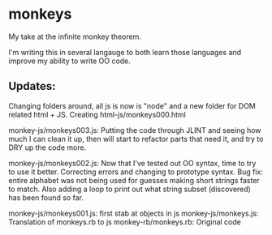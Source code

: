 # monkeys
My take at the infinite monkey theorem.

I'm writing this in several langauge to both learn those languages and improve my ability to write OO code.

Updates:
----
Changing folders around, all js is now is "node" and a new folder for DOM related html + JS.
Creating html-js/monkeys000.html

monkey-js/monkeys003.js:
Putting the code through JLINT and seeing how much I can clean it up, then will start to refactor parts that need it, and try to DRY up the code more.

monkey-js/monkeys002.js:
Now that I've tested out OO syntax, time to try to use it better. Correcting errors and changing to prototype syntax. Bug fix: entire alphabet was not being used for guesses making short strings faster to match. Also adding a loop to print out what string subset (discovered) has been found so far. 


monkey-js/monkeys001.js: first stab at objects in js
monkey-js/monkeys.js: Translation of monkeys.rb to js
monkey-rb/monkeys.rb: Original code
